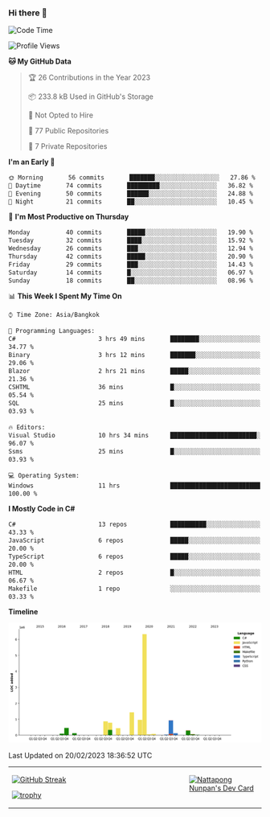 ### Hi there 👋

<!--START_SECTION:waka-->
![Code Time](http://img.shields.io/badge/Code%20Time-444%20hrs%2015%20mins-blue)

![Profile Views](http://img.shields.io/badge/Profile%20Views-0-blue)

**🐱 My GitHub Data** 

> 🏆 26 Contributions in the Year 2023
 > 
> 📦 233.8 kB Used in GitHub's Storage 
 > 
> 🚫 Not Opted to Hire
 > 
> 📜 77 Public Repositories 
 > 
> 🔑 7 Private Repositories  
 > 
**I'm an Early 🐤** 

```text
🌞 Morning       56 commits       ███████░░░░░░░░░░░░░░░░░░   27.86 % 
🌆 Daytime       74 commits       █████████░░░░░░░░░░░░░░░░   36.82 % 
🌃 Evening       50 commits       ██████░░░░░░░░░░░░░░░░░░░   24.88 % 
🌙 Night         21 commits       ██░░░░░░░░░░░░░░░░░░░░░░░   10.45 % 

```
📅 **I'm Most Productive on Thursday** 

```text
Monday          40 commits       █████░░░░░░░░░░░░░░░░░░░░   19.90 % 
Tuesday         32 commits       ████░░░░░░░░░░░░░░░░░░░░░   15.92 % 
Wednesday       26 commits       ███░░░░░░░░░░░░░░░░░░░░░░   12.94 % 
Thursday        42 commits       █████░░░░░░░░░░░░░░░░░░░░   20.90 % 
Friday          29 commits       ███░░░░░░░░░░░░░░░░░░░░░░   14.43 % 
Saturday        14 commits       █░░░░░░░░░░░░░░░░░░░░░░░░   06.97 % 
Sunday          18 commits       ██░░░░░░░░░░░░░░░░░░░░░░░   08.96 % 

```


📊 **This Week I Spent My Time On** 

```text
⌚︎ Time Zone: Asia/Bangkok

💬 Programming Languages: 
C#                       3 hrs 49 mins       ████████░░░░░░░░░░░░░░░░░   34.77 % 
Binary                   3 hrs 12 mins       ███████░░░░░░░░░░░░░░░░░░   29.06 % 
Blazor                   2 hrs 21 mins       █████░░░░░░░░░░░░░░░░░░░░   21.36 % 
CSHTML                   36 mins             █░░░░░░░░░░░░░░░░░░░░░░░░   05.54 % 
SQL                      25 mins             █░░░░░░░░░░░░░░░░░░░░░░░░   03.93 % 

🔥 Editors: 
Visual Studio            10 hrs 34 mins      ████████████████████████░   96.07 % 
Ssms                     25 mins             █░░░░░░░░░░░░░░░░░░░░░░░░   03.93 % 

💻 Operating System: 
Windows                  11 hrs              █████████████████████████   100.00 % 

```

**I Mostly Code in C#** 

```text
C#                       13 repos            ██████████░░░░░░░░░░░░░░░   43.33 % 
JavaScript               6 repos             █████░░░░░░░░░░░░░░░░░░░░   20.00 % 
TypeScript               6 repos             █████░░░░░░░░░░░░░░░░░░░░   20.00 % 
HTML                     2 repos             █░░░░░░░░░░░░░░░░░░░░░░░░   06.67 % 
Makefile                 1 repo              ░░░░░░░░░░░░░░░░░░░░░░░░░   03.33 % 

```


**Timeline**

![Chart not found](https://raw.githubusercontent.com/aixasz/aixasz/main/charts/bar_graph.png) 


 Last Updated on 20/02/2023 18:36:52 UTC
<!--END_SECTION:waka-->

<table>
<tr>
<td width="70%" valign="top">
 
 [![GitHub Streak](http://github-readme-streak-stats.herokuapp.com?user=aixasz&theme=github-dark&hide_border=true&date_format=%5BY%20%5DM%20j)](https://git.io/streak-stats)

 [![trophy](https://github-profile-trophy.vercel.app/?username=aixasz&theme=onedark)](https://github.com/ryo-ma/github-profile-trophy)
 </td>
<td width="30%" valign="top">
 
<a href="https://app.daily.dev/aixasz"><img src="https://api.daily.dev/devcards/403207936e6547c9a85ea449e9f3abe8.png?r=re8" alt="Nattapong Nunpan's Dev Card"/></a>

 </td>
</tr>
</table>
 
